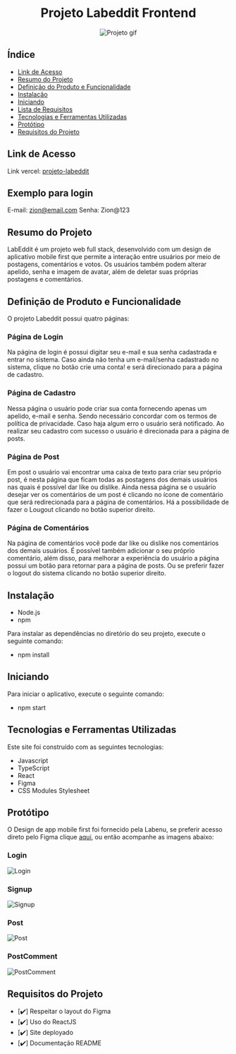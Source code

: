 <h1 align="center">Projeto Labeddit Frontend</h1>
<div align="center">

![Projeto gif](./src/assets/labeddit-front-end.gif)

</div>

## Índice

- [Link de Acesso](#Link-de-Acesso)
- [Resumo do Projeto](#Resumo-do-projeto)
- [Definição do Produto e Funcionalidade](#Definição-do-Projeto-e-Funcionalidade)
- [Instalação](#Instalação)
- [Iniciando](#Iniciando)
- [Lista de Requisitos](#Lista-de-Requisitos)
- [Tecnologias e Ferramentas Utilizadas](#Tecnologias-e-Ferramentas-Utilizadas)
- [Protótipo](#Protótipo)
- [Requisitos do Projeto](#-Requisitos-do-projeto)

## Link de Acesso

Link vercel: [projeto-labeddit](https://labeddit-frontend-six.vercel.app/)

## Exemplo para login

E-mail: zion@email.com
Senha: Zion@123

## Resumo do Projeto

LabEddit é um projeto web full stack, desenvolvido com um design de aplicativo mobile first que permite a interação entre usuários por meio de postagens, comentários e votos. Os usuários também podem alterar apelido, senha e imagem de avatar, além de deletar suas próprias postagens e comentários.

## Definição de Produto e Funcionalidade

O projeto Labeddit possui quatro páginas:

### Página de Login

Na página de login é possui digitar seu e-mail e sua senha cadastrada e entrar no sistema. Caso ainda não tenha um e-mail/senha cadastrado no sistema, clique no botão crie uma conta! e será direcionado para a página de cadastro.

### Página de Cadastro

Nessa página o usuário pode criar sua conta fornecendo apenas um apelido, e-mail e senha. Sendo necessário concordar com os termos de política de privacidade. Caso haja algum erro o usuário será notificado. Ao realizar seu cadastro com sucesso o usuário é direcionada para a página de posts.

### Página de Post

Em post o usuário vai encontrar uma caixa de texto para criar seu próprio post, é nesta página que ficam todas as postagens dos demais usuários nas quais é possível dar like ou dislike.
Ainda nessa página se o usuário desejar ver os comentários de um post é clicando no ícone de comentário que será redirecionada para a página de comentários.
Há a possibilidade de fazer o Lougout clicando no botão superior direito.

### Página de Comentários

Na página de comentários você pode dar like ou dislike nos comentários dos demais usuários. É possível também adicionar o seu próprio comentário, além disso, para melhorar a experiência do usuário a página possui um botão para retornar para a página de posts. Ou se preferir fazer o logout do sistema clicando no botão superior direito.

## Instalação

- Node.js
- npm

Para instalar as dependências no diretório do seu projeto, execute o seguinte comando:

- npm install

## Iniciando

Para iniciar o aplicativo, execute o seguinte comando:

- npm start

## Tecnologias e Ferramentas Utilizadas

Este site foi construído com as seguintes tecnologias:

- Javascript
- TypeScript
- React
- Figma
- CSS Modules Stylesheet

## Protótipo

O Design de app mobile first foi fornecido pela Labenu, se preferir acesso direto pelo Figma clique [aqui](https://www.figma.com/file/Ks2VBBhW0tN4p9g2ZtZtXE/Projeto-Integrador-Labeddit?type=design&node-id=0%3A1&mode=design&t=2qjhW6dWtWzmEM15-1), ou então acompanhe as imagens abaixo:

### Login

![Login](./src//assets/login.png)

### Signup

![Signup](./src/assets/signup.png)

### Post

![Post](./src/assets/post.png)

### PostComment

![PostComment](./src/assets/comment.png)

## Requisitos do Projeto

- [✔️] Respeitar o layout do Figma
- [✔️] Uso do ReactJS
- [✔️] Site deployado
- [✔️] Documentação README
